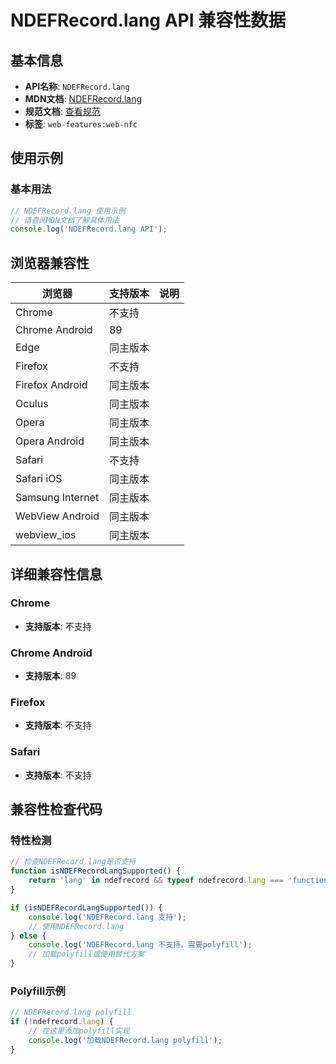 # NDEFRecord.lang API 兼容性数据

## 基本信息

- **API名称**: `NDEFRecord.lang`
- **MDN文档**: [NDEFRecord.lang](https://developer.mozilla.org/docs/Web/API/NDEFRecord/lang)
- **规范文档**: [查看规范](https://w3c.github.io/web-nfc/#dom-ndefrecord-lang)
- **标签**: `web-features:web-nfc`

## 使用示例

### 基本用法

```javascript
// NDEFRecord.lang 使用示例
// 请查阅MDN文档了解具体用法
console.log('NDEFRecord.lang API');
```

## 浏览器兼容性

| 浏览器 | 支持版本 | 说明 |
|--------|----------|------|
| Chrome | 不支持 |  |
| Chrome Android | 89 |  |
| Edge | 同主版本 |  |
| Firefox | 不支持 |  |
| Firefox Android | 同主版本 |  |
| Oculus | 同主版本 |  |
| Opera | 同主版本 |  |
| Opera Android | 同主版本 |  |
| Safari | 不支持 |  |
| Safari iOS | 同主版本 |  |
| Samsung Internet | 同主版本 |  |
| WebView Android | 同主版本 |  |
| webview_ios | 同主版本 |  |

## 详细兼容性信息

### Chrome

- **支持版本**: 不支持

### Chrome Android

- **支持版本**: 89

### Firefox

- **支持版本**: 不支持

### Safari

- **支持版本**: 不支持

## 兼容性检查代码

### 特性检测

```javascript
// 检查NDEFRecord.lang是否支持
function isNDEFRecordLangSupported() {
    return 'lang' in ndefrecord && typeof ndefrecord.lang === 'function';
}

if (isNDEFRecordLangSupported()) {
    console.log('NDEFRecord.lang 支持');
    // 使用NDEFRecord.lang
} else {
    console.log('NDEFRecord.lang 不支持，需要polyfill');
    // 加载polyfill或使用替代方案
}
```

### Polyfill示例

```javascript
// NDEFRecord.lang polyfill
if (!ndefrecord.lang) {
    // 在这里添加polyfill实现
    console.log('加载NDEFRecord.lang polyfill');
}
```

